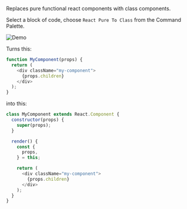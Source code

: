 Replaces pure functional react components with class components.

Select a block of code, choose `React Pure To Class` from the Command Palette.

![Demo](https://raw.githubusercontent.com/angryobject/react-pure-to-class/master/packages/react-pure-to-class-vscode/example.gif)

Turns this:

```javascript
function MyComponent(props) {
  return (
    <div className="my-component">
      {props.children}
    </div>
  );
}
```

into this:

```javascript
class MyComponent extends React.Component {
  constructor(props) {
    super(props);
  }

  render() {
    const {
      props,
    } = this;

    return (
      <div className="my-component">
        {props.children}
      </div>
    );
  }
}
```
